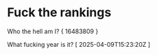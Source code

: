 # Fuck the rankings

Who the hell am I?
{ 16483809 }

What fucking year is it?
[ 2025-04-09T15:23:20Z ]
